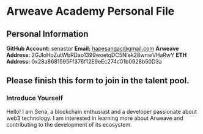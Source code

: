 # Arweave Academy Personal File

## Personal Information
**GitHub Account:** senastor
**Email:** hapesangac@gmail.com
**Arweave Address:** 2GJloHoZutWbRDao1399woetqDC5Nlek28wnwVHaRwY
**ETH Address:** 0x28a8681595Ff376f12E9eEc274c01b0928b50D3a

## Please finish this form to join in the talent pool.
### Introduce Yourself
Hello! I am Sena, a blockchain enthusiast and a developer passionate about web3 technology.
I am interested in learning more about Arweave and contributing to the development of its ecosystem.
